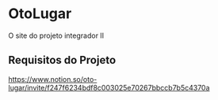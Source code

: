 # OtoLugar
O site do projeto integrador II

## Requisitos do Projeto
https://www.notion.so/oto-lugar/invite/f247f6234bdf8c003025e70267bbccb7b5c4370a
